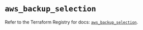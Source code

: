 # `aws_backup_selection`

Refer to the Terraform Registry for docs: [`aws_backup_selection`](https://registry.terraform.io/providers/hashicorp/aws/5.86.0/docs/resources/backup_selection).

